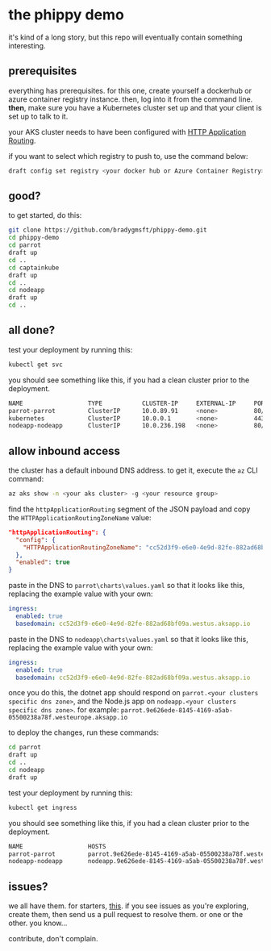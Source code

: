 # the phippy demo

it's kind of a long story, but this repo will eventually contain something interesting. 

## prerequisites

everything has prerequisites. for this one, create yourself a dockerhub or azure container registry instance. then, log into it from the command line. **then**, make sure you have a Kubernetes cluster set up and that your client is set up to talk to it.

your AKS cluster needs to have been configured with [HTTP Application Routing](https://docs.microsoft.com/en-us/azure/aks/http-application-routing).

if you want to select which registry to push to, use the command below:

```sh
draft config set registry <your docker hub or Azure Container Registry>
```

## good? 

to get started, do this:

```bash
git clone https://github.com/bradygmsft/phippy-demo.git
cd phippy-demo
cd parrot
draft up
cd ..
cd captainkube
draft up
cd ..
cd nodeapp
draft up
cd ..
```

## all done? 

test your deployment by running this:

```bash
kubectl get svc
```

you should see something like this, if you had a clean cluster prior to the deployment.

```sh
NAME                  TYPE           CLUSTER-IP     EXTERNAL-IP     PORT(S)     AGE
parrot-parrot         ClusterIP      10.0.89.91     <none>          80/TCP      1m
kubernetes            ClusterIP      10.0.0.1       <none>          443/TCP     2d
nodeapp-nodeapp       ClusterIP      10.0.236.198   <none>          80/TCP      2m
```

## allow inbound access

the cluster has a default inbound DNS address. to get it, execute the `az` CLI command:

```bash
az aks show -n <your aks cluster> -g <your resource group>
```

find the `httpApplicationRouting` segment of the JSON payload and copy the `HTTPApplicationRoutingZoneName` value:

```json
"httpApplicationRouting": {
  "config": {
    "HTTPApplicationRoutingZoneName": "cc52d3f9-e6e0-4e9d-82fe-882ad68bf09a.westus.aksapp.io"
  },
  "enabled": true
}
```

paste in the DNS to `parrot\charts\values.yaml` so that it looks like this, replacing the example value with your own:

```yaml
ingress:
  enabled: true
  basedomain: cc52d3f9-e6e0-4e9d-82fe-882ad68bf09a.westus.aksapp.io
```

paste in the DNS to `nodeapp\charts\values.yaml` so that it looks like this, replacing the example value with your own:

```yaml
ingress:
  enabled: true
  basedomain: cc52d3f9-e6e0-4e9d-82fe-882ad68bf09a.westus.aksapp.io
```

once you do this, the dotnet app should respond on `parrot.<your clusters specific dns zone>`, and the Node.js app on `nodeapp.<your clusters specific dns zone>`. for example: `parrot.9e626ede-8145-4169-a5ab-05500238a78f.westeurope.aksapp.io`

to deploy the changes, run these commands:

```bash
cd parrot
draft up
cd ..
cd nodeapp
draft up
```

test your deployment by running this:

```bash
kubectl get ingress
```

you should see something like this, if you had a clean cluster prior to the deployment.

```sh
NAME                  HOSTS                                                                 ADDRESS          PORTS     AGE
parrot-parrot         parrot.9e626ede-8145-4169-a5ab-05500238a78f.westeurope.aksapp.io   52.136.252.253   80        1m
nodeapp-nodeapp       nodeapp.9e626ede-8145-4169-a5ab-05500238a78f.westeurope.aksapp.io     52.136.252.253   80        2m
```

## issues?

we all have them. for starters, [this](https://github.com/bradygmsft/phippy-demo/issues/1). if you see issues as you're exploring, create them, then send us a pull request to resolve them. or one or the other. you know...

contribute, don't complain.